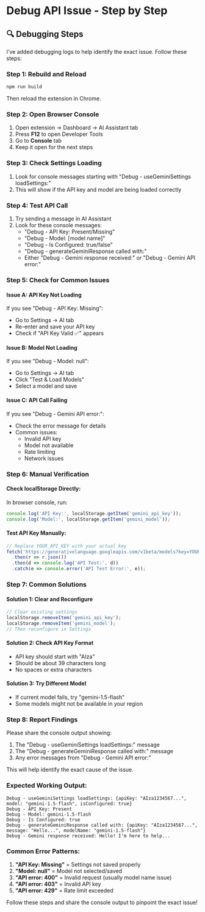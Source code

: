 # Debug API Issue - Step by Step

## 🔍 **Debugging Steps**

I've added debugging logs to help identify the exact issue. Follow these steps:

### **Step 1: Rebuild and Reload**
```bash
npm run build
```
Then reload the extension in Chrome.

### **Step 2: Open Browser Console**
1. Open extension → Dashboard → AI Assistant tab
2. Press **F12** to open Developer Tools
3. Go to **Console** tab
4. Keep it open for the next steps

### **Step 3: Check Settings Loading**
1. Look for console messages starting with "Debug - useGeminiSettings loadSettings:"
2. This will show if the API key and model are being loaded correctly

### **Step 4: Test API Call**
1. Try sending a message in AI Assistant
2. Look for these console messages:
   - "Debug - API Key: Present/Missing"
   - "Debug - Model: [model name]"
   - "Debug - Is Configured: true/false"
   - "Debug - generateGeminiResponse called with:"
   - Either "Debug - Gemini response received:" or "Debug - Gemini API error:"

### **Step 5: Check for Common Issues**

#### **Issue A: API Key Not Loading**
If you see "Debug - API Key: Missing":
- Go to Settings → AI tab
- Re-enter and save your API key
- Check if "API Key Valid ✅" appears

#### **Issue B: Model Not Loading**
If you see "Debug - Model: null":
- Go to Settings → AI tab
- Click "Test & Load Models"
- Select a model and save

#### **Issue C: API Call Failing**
If you see "Debug - Gemini API error:":
- Check the error message for details
- Common issues:
  - Invalid API key
  - Model not available
  - Rate limiting
  - Network issues

### **Step 6: Manual Verification**

#### **Check localStorage Directly:**
In browser console, run:
```javascript
console.log('API Key:', localStorage.getItem('gemini_api_key'));
console.log('Model:', localStorage.getItem('gemini_model'));
```

#### **Test API Key Manually:**
```javascript
// Replace YOUR_API_KEY with your actual key
fetch('https://generativelanguage.googleapis.com/v1beta/models?key=YOUR_API_KEY')
  .then(r => r.json())
  .then(d => console.log('API Test:', d))
  .catch(e => console.error('API Test Error:', e));
```

### **Step 7: Common Solutions**

#### **Solution 1: Clear and Reconfigure**
```javascript
// Clear existing settings
localStorage.removeItem('gemini_api_key');
localStorage.removeItem('gemini_model');
// Then reconfigure in Settings
```

#### **Solution 2: Check API Key Format**
- API key should start with "AIza"
- Should be about 39 characters long
- No spaces or extra characters

#### **Solution 3: Try Different Model**
- If current model fails, try "gemini-1.5-flash"
- Some models might not be available in your region

### **Step 8: Report Findings**

Please share the console output showing:
1. The "Debug - useGeminiSettings loadSettings:" message
2. The "Debug - generateGeminiResponse called with:" message  
3. Any error messages from "Debug - Gemini API error:"

This will help identify the exact cause of the issue.

### **Expected Working Output:**
```
Debug - useGeminiSettings loadSettings: {apiKey: "AIza1234567...", model: "gemini-1.5-flash", isConfigured: true}
Debug - API Key: Present
Debug - Model: gemini-1.5-flash
Debug - Is Configured: true
Debug - generateGeminiResponse called with: {apiKey: "AIza1234567...", message: "Hello...", modelName: "gemini-1.5-flash"}
Debug - Gemini response received: Hello! I'm here to help...
```

### **Common Error Patterns:**

1. **"API Key: Missing"** = Settings not saved properly
2. **"Model: null"** = Model not selected/saved
3. **"API error: 400"** = Invalid request (usually model name issue)
4. **"API error: 403"** = Invalid API key
5. **"API error: 429"** = Rate limit exceeded

Follow these steps and share the console output to pinpoint the exact issue!